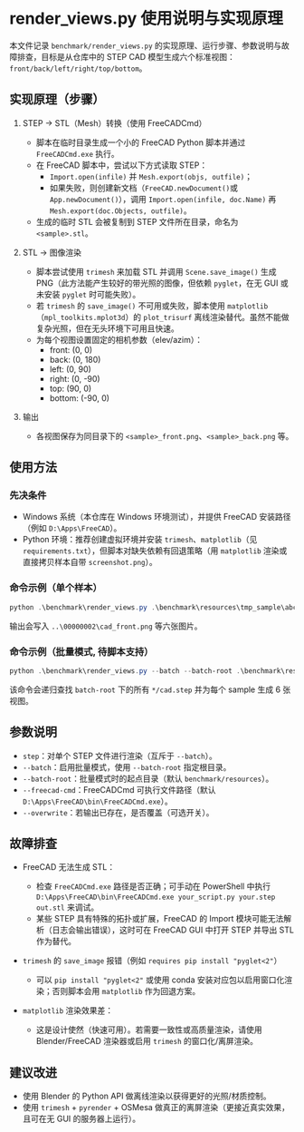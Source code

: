 # render_views.py 使用说明与实现原理

本文件记录 `benchmark/render_views.py` 的实现原理、运行步骤、参数说明与故障排查，目标是从仓库中的 STEP CAD 模型生成六个标准视图：`front/back/left/right/top/bottom`。

## 实现原理（步骤）

1. STEP -> STL（Mesh）转换（使用 FreeCADCmd）
   - 脚本在临时目录生成一个小的 FreeCAD Python 脚本并通过 `FreeCADCmd.exe` 执行。
   - 在 FreeCAD 脚本中，尝试以下方式读取 STEP：
     - `Import.open(infile)` 并 `Mesh.export(objs, outfile)`；
     - 如果失败，则创建新文档（`FreeCAD.newDocument()`或`App.newDocument()`），调用 `Import.open(infile, doc.Name)` 再 `Mesh.export(doc.Objects, outfile)`。
   - 生成的临时 STL 会被复制到 STEP 文件所在目录，命名为 `<sample>.stl`。

2. STL -> 图像渲染
   - 脚本尝试使用 `trimesh` 来加载 STL 并调用 `Scene.save_image()` 生成 PNG（此方法能产生较好的带光照的图像，但依赖 `pyglet`，在无 GUI 或未安装 `pyglet` 时可能失败）。
   - 若 `trimesh` 的 `save_image()` 不可用或失败，脚本使用 `matplotlib`（`mpl_toolkits.mplot3d`）的 `plot_trisurf` 离线渲染替代。虽然不能做复杂光照，但在无头环境下可用且快速。
   - 为每个视图设置固定的相机参数（elev/azim）：
     - front: (0, 0)
     - back: (0, 180)
     - left: (0, 90)
     - right: (0, -90)
     - top: (90, 0)
     - bottom: (-90, 0)

3. 输出
   - 各视图保存为同目录下的 `<sample>_front.png`、`<sample>_back.png` 等。

## 使用方法

### 先决条件
- Windows 系统（本仓库在 Windows 环境测试），并提供 FreeCAD 安装路径（例如 `D:\Apps\FreeCAD`）。
- Python 环境：推荐创建虚拟环境并安装 `trimesh`、`matplotlib`（见 `requirements.txt`），但脚本对缺失依赖有回退策略（用 `matplotlib` 渲染或直接拷贝样本自带 `screenshot.png`）。

### 命令示例（单个样本）
```powershell
python .\benchmark\render_views.py .\benchmark\resources\tmp_sample\abc\00000002\cad.step --freecad-cmd D:\Apps\FreeCAD\bin\FreeCADCmd.exe
```
输出会写入 `..\00000002\cad_front.png` 等六张图片。

### 命令示例（批量模式, 待脚本支持）
```powershell
python .\benchmark\render_views.py --batch --batch-root .\benchmark\resources --freecad-cmd D:\Apps\FreeCAD\bin\FreeCADCmd.exe
```
该命令会递归查找 `batch-root` 下的所有 `*/cad.step` 并为每个 sample 生成 6 张视图。

## 参数说明
- `step`：对单个 STEP 文件进行渲染（互斥于 `--batch`）。
- `--batch`：启用批量模式，使用 `--batch-root` 指定根目录。
- `--batch-root`：批量模式时的起点目录（默认 `benchmark/resources`）。
- `--freecad-cmd`：FreeCADCmd 可执行文件路径（默认 `D:\Apps\FreeCAD\bin\FreeCADCmd.exe`）。
- `--overwrite`：若输出已存在，是否覆盖（可选开关）。

## 故障排查
- FreeCAD 无法生成 STL：
  - 检查 `FreeCADCmd.exe` 路径是否正确；可手动在 PowerShell 中执行 `D:\Apps\FreeCAD\bin\FreeCADCmd.exe your_script.py your.step out.stl` 来调试。
  - 某些 STEP 具有特殊的拓扑或扩展，FreeCAD 的 Import 模块可能无法解析（日志会输出错误），这时可在 FreeCAD GUI 中打开 STEP 并导出 STL 作为替代。

- `trimesh` 的 `save_image` 报错（例如 `requires pip install "pyglet<2"`）
  - 可以 `pip install "pyglet<2"` 或使用 conda 安装对应包以启用窗口化渲染；否则脚本会用 `matplotlib` 作为回退方案。

- `matplotlib` 渲染效果差：
  - 这是设计使然（快速可用）。若需要一致性或高质量渲染，请使用 Blender/FreeCAD 渲染器或启用 `trimesh` 的窗口化/离屏渲染。

## 建议改进
- 使用 Blender 的 Python API 做离线渲染以获得更好的光照/材质控制。
- 使用 `trimesh` + `pyrender` + OSMesa 做真正的离屏渲染（更接近真实效果，且可在无 GUI 的服务器上运行）。

